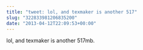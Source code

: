 ```yaml
---
title: "tweet: lol, and texmaker is another 517"
slug: "322833981206835200"
date: "2013-04-12T22:09:53+00:00"
---
```

lol, and texmaker is another 517mb.